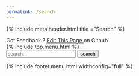 ```yaml
---
permalink: /search
---
```

{% include meta.header.html title ="Search" %}

<body>

<div class="whole-site">
    <div class="post-feedback">
        Got Feedback ? <a href='https://github.com/deganandapriyambada/degananda.com/edit/master/{{ page.name }}'>Edit This Page </a> on Github &nbsp; <i class="fa fa-external-link" aria-hidden="true"></i>
    </div>
    <div class="topmenu">
        <div class="topmenu-container">
            {% include top.menu.html %}
        </div>
    </div>
</div>


  <div class="width-container">
    <!-- Html Elements for Search -->
    <div id="search-container">
      <input type="text" id="search-input" placeholder="search...">
      <button id="bsearch" type="button">search</button>
      <ul id="results-container"></ul>
    </div>
  </div>

  {% include footer.menu.html widthconfig="full" %}



<!-- Script pointing to search-script.js -->
<script>

</script>
<script src="/assets/js/simple-jekyll-search.min.js" type="text/javascript"></script>

<!-- Configuration -->
<script>
var sjs = SimpleJekyllSearch({
  searchInput: document.getElementById('search-input'),
  resultsContainer: document.getElementById('results-container'),
  json: '/search.json',
  noResultsText: 'No results found :(',
      searchResultTemplate: "<li class='card'>" +
          "<div class='content'>" +
            "<a class='post-link' href='{url}'>{title}</a>" +
            "<span class='post-meta'>{date} • {tags}</span>" +
          "</div>" +
        "</li>"
});

window.addEventListener(
  "load",
  function () {
    var searchParam = new URLSearchParams(window.location.search).get("search");
    if (searchParam != null) {
      document.getElementById("search-input").value = searchParam;
      sjs.search(searchParam);
    }
    document.getElementById("search-input").placeholder =
      "Type your search here...";
  },
  false
);



</script>


</body>